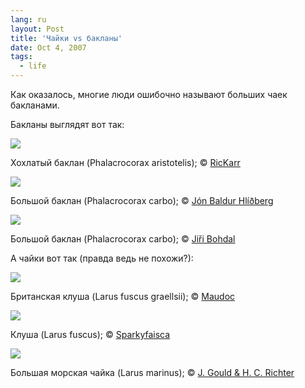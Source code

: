 ```yaml
---
lang: ru
layout: Post
title: 'Чайки vs бакланы'
date: Oct 4, 2007
tags:
  - life
---
```


Как оказалось, многие люди ошибочно называют больших чаек бакланами.

<!--more-->

Бакланы выглядят вот так:

![](/images/blog/cormorant-1.jpg)

Хохлатый баклан (Phalacrocorax aristotelis); © [RicKarr](http://www.flickr.com/photos/rickarr/)

![](/images/blog/cormorant-2.jpg)

Большой баклан (Phalacrocorax carbo); © [Jón Baldur Hlíðberg](http://www.fauna.is/)

![](/images/blog/cormorant-3.jpg)

Большой баклан (Phalacrocorax carbo); © [Jiři Bohdal](http://www.naturephoto-cz.com/)

А чайки вот так (правда ведь не похожи?):

![](/images/blog/seagull-1.jpg)

Британская клуша (Larus fuscus graellsii); © [Maudoc](http://www.maudoc.com/)

![](/images/blog/seagull-2.jpg)

Клуша (Larus fuscus); © [Sparkyfaisca](http://www.flickr.com/photos/faisca/)

![](/images/blog/seagull-3.jpg)

Большая морская чайка (Larus marinus); © [J. Gould & H. C. Richter](http://rmc2.library.cornell.edu/ornithology/FMPro?-db=hlink.db&-format=platedvxl.htm&-lay=web&PlateID=H119-005&-recid=32836&-find=)
